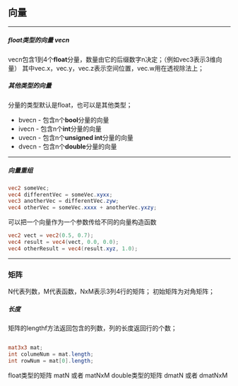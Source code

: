 ## 向量
***
##### float类型的向量 vecn
vecn包含1到4个**float**分量，数量由它的后缀数字n决定；（例如vec3表示3维向量）
其中vec.x，vec.y，vec.z表示空间位置，vec.w用在透视除法上；
 
##### 其他类型的向量
分量的类型默认是float，也可以是其他类型；
-   bvecn - 包含n个**bool**分量的向量
-   ivecn - 包含n个**int**分量的向量
-   uvecn - 包含n个**unsigned int**分量的向量
-   dvecn - 包含n个**double**分量的向量
***
##### 向量重组
```glsl
vec2 someVec;
vec4 differentVec = someVec.xyxx;
vec3 anotherVec = differentVec.zyw;
vec4 otherVec = someVec.xxxx + anotherVec.yxzy;
```
可以把一个向量作为一个参数传给不同的向量构造函数
```glsl
vec2 vect = vec2(0.5, 0.7);
vec4 result = vec4(vect, 0.0, 0.0);
vec4 otherResult = vec4(result.xyz, 1.0);
```
***
### 矩阵
N代表列数，M代表函数，NxM表示3列4行的矩阵；
初始矩阵为对角矩阵；

##### 长度
矩阵的lengthf方法返回包含的列数，列的长度返回行的个数；
```glsl

mat3x3 mat;
int columeNum = mat.length;
int rowNum = mat[0].length;

```


float类型的矩阵 matN 或者 matNxM
double类型的矩阵 dmatN 或者 dmatNxM


